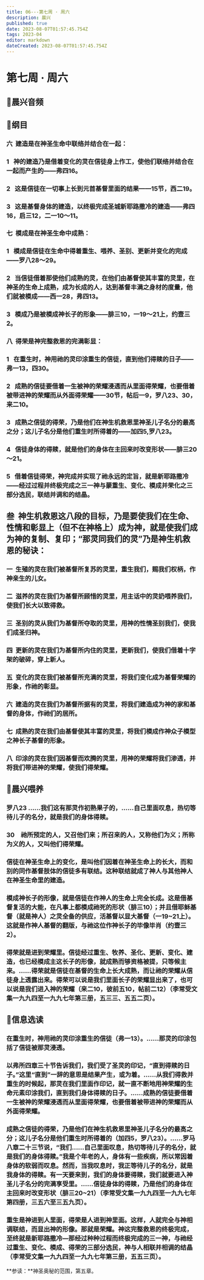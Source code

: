 ```yaml
---
title: 06---第七周 · 周六
description: 晨兴
published: true
date: 2023-08-07T01:57:45.754Z
tags: 2023-04
editor: markdown
dateCreated: 2023-08-07T01:57:45.754Z
---
```


# 第七周 · 周六
## 🎵晨兴音频

## 📖纲目

### 六  建造是在神圣生命中联络并结合在一起：

### 1   神的建造乃是借着变化的灵在信徒身上作工，使他们联络并结合在一起而产生的——弗四16。

### 2   这是信徒在一切事上长到元首基督里面的结果——15节，西二19。

### 3   这是基督身体的建造，以终极完成圣城新耶路撒冷的建造——弗四16，启三12，二一10～11。

### 七  模成是在神圣生命中成熟：

### 1   模成是信徒在生命中得着重生、喂养、圣别、更新并变化的完成——罗八28～29。

### 2   当信徒借着那使他们成熟的灵，在他们由基督使其丰富的灵里，在神圣的生命上成熟，成为长成的人，达到基督丰满之身材的度量，他们就被模成——西一28，弗四13。

### 3   模成乃是被模成神长子的形象——腓三10，一19～21上，约壹三2。

### 八  得荣是神完整救恩的完满彰显：

### 1   在重生时，神用祂的灵印涂重生的信徒，直到他们得赎的日子——弗一13，四30。

### 2   成熟的信徒要借着一生被神的荣耀浸透而从里面得荣耀，也要借着被带进神的荣耀而从外面得荣耀——30节，帖后一9，罗八23、30，来二10。

### 3   成熟之信徒的得荣，乃是他们在神生机救恩里神圣儿子名分的最高之分；这儿子名分是他们重生时所得着的——加四5,罗八23。

### 4   信徒身体的得赎，就是他们的身体在主回来时改变形状——腓三20～21。

### 5   借着信徒得荣，神完成并实现了祂永远的定旨，就是新耶路撒冷——经过过程并终极完成之三一神与蒙重生、变化、模成并荣化之三部分选民，联结并调和的结晶。

## **叁  神生机救恩这八段的目标，乃是要使我们在生命、性情和彰显上（但不在神格上）成为神，就是使我们成为神的复制、复印；“那灵同我们的灵”乃是神生机救恩的秘诀：**

### 一  生殖的灵在我们被基督所复苏的灵里，重生我们，赐我们权柄，作神亲生的儿女。

### 二  滋养的灵在我们为基督所顾惜的灵里，用主话中的灵奶喂养我们，使我们长大以致得救。

### 三  圣别的灵从我们为基督所夺取的灵里，用神的性情圣别我们，使我们成圣归神。

### 四  更新的灵在我们为基督所内住的灵里，更新我们，使我们借着十字架的破碎，穿上新人。

### 五  变化的灵在我们被基督所充满的灵里，将我们变化成为基督荣耀的形象，作祂的彰显。

### 六  建造的灵在我们为基督所据有的灵里，将我们建造成为神的家和基督的身体，作祂们的居所。

### 七  成熟的灵在我们由基督使其丰富的灵里，将我们模成作神众子模型之神长子基督的形象。

### 八  印涂的灵在我们因基督而欢腾的灵里，用神的荣耀将我们渗透，并将我们带进神的荣耀，使我们得荣耀。

## 📖晨兴喂养

### **罗八23	……我们这有那灵作初熟果子的，……自己里面叹息，热切等待儿子的名分，就是我们的身体得赎。**

### **30　祂所预定的人，又召他们来；所召来的人，又称他们为义；所称为义的人，又叫他们得荣耀。**

### 信徒在神圣生命上的变化，是叫他们因着在神圣生命上的长大，而和别的同作基督肢体的信徒多有联结。这种联结就成了神人与其他神人在神圣生命里的建造。

### 模成神长子的形像，就是信徒在作神人的生命上完全长成。这是借基督复活的大能，在凡事上都模成祂死的形状（腓三10）；并且借耶稣基督（就是神人）之灵全备的供应，活基督以显大基督（一19~21上）。这就是作神人基督的翻版，与祂这位作神长子的毕像毕肖（约壹三2）。

### 得荣就是进到荣耀里。信徒经过重生、牧养、圣化、更新、变化、建造，也已经模成主这长子的形像，就成熟而够资格被提，只等候主来。……得荣就是信徒在基督的生命上长大成熟，而让祂的荣耀从信徒身上透露出来。得荣可以说是我们里面长子的荣耀显出来了，也可以说是我们进入神的荣耀（来二10，彼前五10，帖前二12）（李常受文集一九九四至一九九七年第三册，五三三、五五二页）。

## 📖信息选读

### 在重生时，神用祂的灵印涂重生的信徒（弗一13）。……那灵的印涂包括了信徒被那灵浸透。

### 以弗所四章三十节告诉我们，我们受了圣灵的印记，“直到得赎的日子。”这里“直到”一辞的意思是结果产生，或为着。……从我们得救并重生的时候起，那灵在我们里面作印记，就一直不断地用神荣耀的生命元素印涂我们，直到我们身体得赎的日子。……成熟的信徒要借着一生被神的荣耀浸透而从里面得荣耀，也要借着被带进神的荣耀而从外面得荣耀。

### 成熟之信徒的得荣，乃是他们在神生机救恩里神圣儿子名分的最高之分；这儿子名分是他们重生时所得着的（加四5，罗八23）。……罗马八章二十三节说，“我们……自己里面叹息，热切等待儿子的名分，就是我们的身体得赎。”我是个年老的人，身体有一些疾病，所以常因着身体的软弱而叹息。然而，当我叹息时，我正等待儿子的名分，就是我身体的得赎。有一天要来到，我们的身体要得赎，我们就要进入神圣儿子名分的完满享受里。……信徒身体的得赎，乃是他们的身体在主回来时改变形状（腓三20~21）（李常受文集一九九四至一九九七年第四册，三五六至三五九页）。

### 重生是神进到人里面，得荣是人进到神里面。这样，人就完全与神相调联结，而显出神的形像。那就是荣耀。神这完整救恩的终极完成，至终就是新耶路撒冷—那经过种种过程而终极完成的三一神，与祂经过重生、变化、模成、得荣的三部分选民，神与人相联并相调的结晶（李常受文集一九九四至一九九七年第三册，五五三页）。
**参读：**神圣奥秘的范围，第五章。
<!-- Google tag (gtag.js) -->
<script async src="https://www.googletagmanager.com/gtag/js?id=G-1P8709Z16T"></script>
<script>
  window.dataLayer = window.dataLayer || [];
  function gtag(){dataLayer.push(arguments);}
  gtag('js', new Date());

  gtag('config', 'G-1P8709Z16T');
</script>